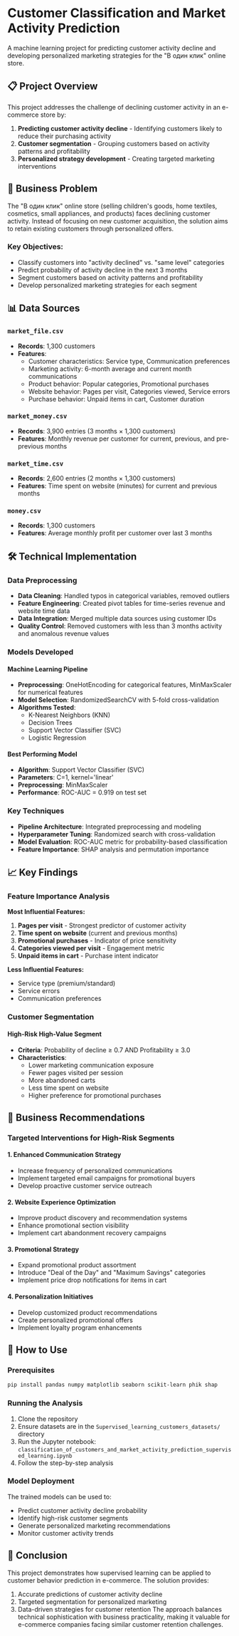 # Customer Classification and Market Activity Prediction

A machine learning project for predicting customer activity decline and developing personalized marketing strategies for the "В один клик" online store.

## 📋 Project Overview

This project addresses the challenge of declining customer activity in an e-commerce store by:
1. **Predicting customer activity decline** - Identifying customers likely to reduce their purchasing activity
2. **Customer segmentation** - Grouping customers based on activity patterns and profitability
3. **Personalized strategy development** - Creating targeted marketing interventions

## 🎯 Business Problem

The "В один клик" online store (selling children's goods, home textiles, cosmetics, small appliances, and products) faces declining customer activity. Instead of focusing on new customer acquisition, the solution aims to retain existing customers through personalized offers.

### Key Objectives:
- Classify customers into "activity declined" vs. "same level" categories
- Predict probability of activity decline in the next 3 months
- Segment customers based on activity patterns and profitability
- Develop personalized marketing strategies for each segment

## 📊 Data Sources

### `market_file.csv`
- **Records**: 1,300 customers
- **Features**:
  - Customer characteristics: Service type, Communication preferences
  - Marketing activity: 6-month average and current month communications
  - Product behavior: Popular categories, Promotional purchases
  - Website behavior: Pages per visit, Categories viewed, Service errors
  - Purchase behavior: Unpaid items in cart, Customer duration

### `market_money.csv`
- **Records**: 3,900 entries (3 months × 1,300 customers)
- **Features**: Monthly revenue per customer for current, previous, and pre-previous months

### `market_time.csv`
- **Records**: 2,600 entries (2 months × 1,300 customers)
- **Features**: Time spent on website (minutes) for current and previous months

### `money.csv`
- **Records**: 1,300 customers
- **Features**: Average monthly profit per customer over last 3 months

## 🛠️ Technical Implementation

### Data Preprocessing
- **Data Cleaning**: Handled typos in categorical variables, removed outliers
- **Feature Engineering**: Created pivot tables for time-series revenue and website time data
- **Data Integration**: Merged multiple data sources using customer IDs
- **Quality Control**: Removed customers with less than 3 months activity and anomalous revenue values

### Models Developed

#### Machine Learning Pipeline
- **Preprocessing**: OneHotEncoding for categorical features, MinMaxScaler for numerical features
- **Model Selection**: RandomizedSearchCV with 5-fold cross-validation
- **Algorithms Tested**:
  - K-Nearest Neighbors (KNN)
  - Decision Trees
  - Support Vector Classifier (SVC)
  - Logistic Regression

#### Best Performing Model
- **Algorithm**: Support Vector Classifier (SVC)
- **Parameters**: C=1, kernel='linear'
- **Preprocessing**: MinMaxScaler
- **Performance**: ROC-AUC = 0.919 on test set

### Key Techniques
- **Pipeline Architecture**: Integrated preprocessing and modeling
- **Hyperparameter Tuning**: Randomized search with cross-validation
- **Model Evaluation**: ROC-AUC metric for probability-based classification
- **Feature Importance**: SHAP analysis and permutation importance

## 📈 Key Findings

### Feature Importance Analysis
**Most Influential Features:**
1. **Pages per visit** - Strongest predictor of customer activity
2. **Time spent on website** (current and previous months)
3. **Promotional purchases** - Indicator of price sensitivity
4. **Categories viewed per visit** - Engagement metric
5. **Unpaid items in cart** - Purchase intent indicator

**Less Influential Features:**
- Service type (premium/standard)
- Service errors
- Communication preferences

### Customer Segmentation

#### High-Risk High-Value Segment
- **Criteria**: Probability of decline ≥ 0.7 AND Profitability ≥ 3.0
- **Characteristics**:
  - Lower marketing communication exposure
  - Fewer pages visited per session
  - More abandoned carts
  - Less time spent on website
  - Higher preference for promotional purchases

## 🎯 Business Recommendations

### Targeted Interventions for High-Risk Segments

#### 1. Enhanced Communication Strategy
- Increase frequency of personalized communications
- Implement targeted email campaigns for promotional buyers
- Develop proactive customer service outreach

#### 2. Website Experience Optimization
- Improve product discovery and recommendation systems
- Enhance promotional section visibility
- Implement cart abandonment recovery campaigns

#### 3. Promotional Strategy
- Expand promotional product assortment
- Introduce "Deal of the Day" and "Maximum Savings" categories
- Implement price drop notifications for items in cart

#### 4. Personalization Initiatives
- Develop customized product recommendations
- Create personalized promotional offers
- Implement loyalty program enhancements

## 🚀 How to Use

### Prerequisites
```bash
pip install pandas numpy matplotlib seaborn scikit-learn phik shap
```

### Running the Analysis
1. Clone the repository
2. Ensure datasets are in the `Supervised_learning_customers_datasets/` directory
3. Run the Jupyter notebook: `classification_of_customers_and_market_activity_prediction_supervised_learning.ipynb`
4. Follow the step-by-step analysis

### Model Deployment
The trained models can be used to:
- Predict customer activity decline probability
- Identify high-risk customer segments
- Generate personalized marketing recommendations
- Monitor customer activity trends

## 📝 Conclusion
This project demonstrates how supervised learning can be applied to customer behavior prediction in e-commerce. The solution provides:
1. Accurate predictions of customer activity decline
2. Targeted segmentation for personalized marketing
3. Data-driven strategies for customer retention
The approach balances technical sophistication with business practicality, making it valuable for e-commerce companies facing similar customer retention challenges.
